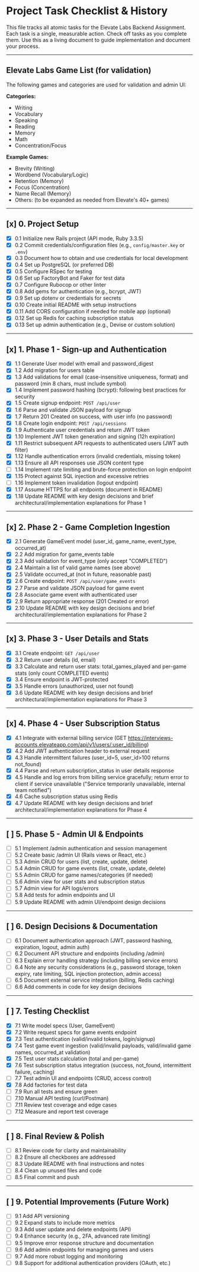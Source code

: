 # Project Task Checklist & History

This file tracks all atomic tasks for the Elevate Labs Backend Assignment. Each task is a single, measurable action. Check off tasks as you complete them. Use this as a living document to guide implementation and document your process.

---

## Elevate Labs Game List (for validation)

The following games and categories are used for validation and admin UI:

**Categories:**

- Writing
- Vocabulary
- Speaking
- Reading
- Memory
- Math
- Concentration/Focus

**Example Games:**

- Brevity (Writing)
- Wordbend (Vocabulary/Logic)
- Retention (Memory)
- Focus (Concentration)
- Name Recall (Memory)
- Others: (to be expanded as needed from Elevate's 40+ games)

---

## [x] 0. Project Setup

- [x] 0.1 Initialize new Rails project (API mode, Ruby 3.3.5)
- [x] 0.2 Commit credentials/configuration files (e.g., `config/master.key` or `.env`)
- [x] 0.3 Document how to obtain and use credentials for local development
- [x] 0.4 Set up PostgreSQL (or preferred DB)
- [x] 0.5 Configure RSpec for testing
- [x] 0.6 Set up FactoryBot and Faker for test data
- [x] 0.7 Configure Rubocop or other linter
- [x] 0.8 Add gems for authentication (e.g., bcrypt, JWT)
- [x] 0.9 Set up dotenv or credentials for secrets
- [x] 0.10 Create initial README with setup instructions
- [x] 0.11 Add CORS configuration if needed for mobile app (optional)
- [x] 0.12 Set up Redis for caching subscription status
- [x] 0.13 Set up admin authentication (e.g., Devise or custom solution)

---

## [x] 1. Phase 1 - Sign-up and Authentication

- [x] 1.1 Generate User model with email and password_digest
- [x] 1.2 Add migration for users table
- [x] 1.3 Add validations for email (case-insensitive uniqueness, format) and password (min 8 chars, must include symbol)
- [x] 1.4 Implement password hashing (bcrypt): following best practices for security
- [x] 1.5 Create signup endpoint: `POST /api/user`
- [x] 1.6 Parse and validate JSON payload for signup
- [x] 1.7 Return 201 Created on success, with user info (no password)
- [x] 1.8 Create login endpoint: `POST /api/sessions`
- [x] 1.9 Authenticate user credentials and return JWT token
- [x] 1.10 Implement JWT token generation and signing (12h expiration)
- [x] 1.11 Restrict subsequent API requests to authenticated users (JWT auth filter)
- [x] 1.12 Handle authentication errors (invalid credentials, missing token)
- [x] 1.13 Ensure all API responses use JSON content type
- [ ] 1.14 Implement rate limiting and brute-force protection on login endpoint
- [x] 1.15 Protect against SQL injection and excessive retries
- [ ] 1.16 Implement token invalidation (logout endpoint)
- [x] 1.17 Assume HTTPS for all endpoints (document in README)
- [x] 1.18 Update README with key design decisions and brief architectural/implementation explanations for Phase 1

---

## [x] 2. Phase 2 - Game Completion Ingestion

- [x] 2.1 Generate GameEvent model (user_id, game_name, event_type, occurred_at)
- [x] 2.2 Add migration for game_events table
- [x] 2.3 Add validation for event_type (only accept "COMPLETED")
- [x] 2.4 Maintain a list of valid game names (see above)
- [x] 2.5 Validate occurred_at (not in future, reasonable past)
- [x] 2.6 Create endpoint: `POST /api/user/game_events`
- [x] 2.7 Parse and validate JSON payload for game event
- [x] 2.8 Associate game event with authenticated user
- [x] 2.9 Return appropriate response (201 Created or error)
- [x] 2.10 Update README with key design decisions and brief architectural/implementation explanations for Phase 2

---

## [x] 3. Phase 3 - User Details and Stats

- [x] 3.1 Create endpoint: `GET /api/user`
- [x] 3.2 Return user details (id, email)
- [x] 3.3 Calculate and return user stats: total_games_played and per-game stats (only count COMPLETED events)
- [x] 3.4 Ensure endpoint is JWT-protected
- [x] 3.5 Handle errors (unauthorized, user not found)
- [x] 3.6 Update README with key design decisions and brief architectural/implementation explanations for Phase 3

---

## [x] 4. Phase 4 - User Subscription Status

- [x] 4.1 Integrate with external billing service (GET https://interviews-accounts.elevateapp.com/api/v1/users/:user_id/billing)
- [x] 4.2 Add JWT authentication header to external request
- [x] 4.3 Handle intermittent failures (user_id=5, user_id>100 returns not_found)
- [x] 4.4 Parse and return subscription_status in user details response
- [x] 4.5 Handle and log errors from billing service gracefully; return error to client if service unavailable ("Service temporarily unavailable, internal team notified")
- [x] 4.6 Cache subscription status using Redis
- [x] 4.7 Update README with key design decisions and brief architectural/implementation explanations for Phase 4

---

## [ ] 5. Phase 5 - Admin UI & Endpoints

- [ ] 5.1 Implement /admin authentication and session management
- [ ] 5.2 Create basic /admin UI (Rails views or React, etc.)
- [ ] 5.3 Admin CRUD for users (list, create, update, delete)
- [ ] 5.4 Admin CRUD for game events (list, create, update, delete)
- [ ] 5.5 Admin CRUD for game names/categories (if needed)
- [ ] 5.6 Admin view for user stats and subscription status
- [ ] 5.7 Admin view for API logs/errors
- [ ] 5.8 Add tests for admin endpoints and UI
- [ ] 5.9 Update README with admin UI/endpoint design decisions

---

## [ ] 6. Design Decisions & Documentation

- [ ] 6.1 Document authentication approach (JWT, password hashing, expiration, logout, admin auth)
- [ ] 6.2 Document API structure and endpoints (including /admin)
- [ ] 6.3 Explain error handling strategy (including billing service errors)
- [ ] 6.4 Note any security considerations (e.g., password storage, token expiry, rate limiting, SQL injection protection, admin access)
- [ ] 6.5 Document external service integration (billing, Redis caching)
- [ ] 6.6 Add comments in code for key design decisions

---

## [ ] 7. Testing Checklist

- [x] 7.1 Write model specs (User, GameEvent)
- [x] 7.2 Write request specs for game events endpoint
- [x] 7.3 Test authentication (valid/invalid tokens, login/signup)
- [x] 7.4 Test game event ingestion (valid/invalid payloads, valid/invalid game names, occurred_at validation)
- [x] 7.5 Test user stats calculation (total and per-game)
- [x] 7.6 Test subscription status integration (success, not_found, intermittent failure, caching)
- [ ] 7.7 Test admin UI and endpoints (CRUD, access control)
- [x] 7.8 Add factories for test data
- [ ] 7.9 Run all tests and ensure green
- [ ] 7.10 Manual API testing (curl/Postman)
- [ ] 7.11 Review test coverage and edge cases
- [ ] 7.12 Measure and report test coverage

---

## [ ] 8. Final Review & Polish

- [ ] 8.1 Review code for clarity and maintainability
- [ ] 8.2 Ensure all checkboxes are addressed
- [ ] 8.3 Update README with final instructions and notes
- [ ] 8.4 Clean up unused files and code
- [ ] 8.5 Final commit and push

---

## [ ] 9. Potential Improvements (Future Work)

- [ ] 9.1 Add API versioning
- [ ] 9.2 Expand stats to include more metrics
- [ ] 9.3 Add user update and delete endpoints (API)
- [ ] 9.4 Enhance security (e.g., 2FA, advanced rate limiting)
- [ ] 9.5 Improve error response structure and documentation
- [ ] 9.6 Add admin endpoints for managing games and users
- [ ] 9.7 Add more robust logging and monitoring
- [ ] 9.8 Support for additional authentication providers (OAuth, etc.)
